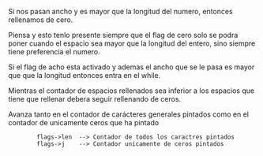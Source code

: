 Si nos pasan ancho y es mayor que la longitud del numero, entonces rellenamos de cero.

Piensa y esto tenlo presente siempre que el flag de cero solo se podra poner cuando el espacio sea mayor que la longitud del entero, sino siempre tiene preferencia el numero.

Si el flag de acho esta activado y ademas el ancho que se le pasa es mayor que que la longitud entonces entra en el while.

Mientras el contador de espacios rellenados sea inferior a los espacios que tiene que rellenar debera seguir rellenando de ceros.

Avanza tanto en el contador de carácteres generales pintados como en el contador de unicamente ceros que ha pintado

			flags->len	-->	Contador de todos los caractres pintados
			flags->j	--> Contador unicamente de ceros pintados
